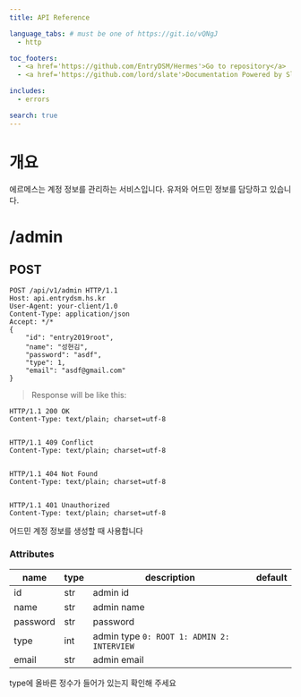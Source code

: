 ```yaml
---
title: API Reference

language_tabs: # must be one of https://git.io/vQNgJ
  - http

toc_footers:
  - <a href='https://github.com/EntryDSM/Hermes'>Go to repository</a>
  - <a href='https://github.com/lord/slate'>Documentation Powered by Slate</a>

includes:
  - errors

search: true
---
```


# 개요

에르메스는 계정 정보를 관리하는 서비스입니다. 유저와 어드민 정보를 담당하고 있습니다.

# /admin
## POST

```http
POST /api/v1/admin HTTP/1.1
Host: api.entrydsm.hs.kr
User-Agent: your-client/1.0
Content-Type: application/json
Accept: */*
{
	"id": "entry2019root",
	"name": "성현김",
	"password": "asdf",
	"type": 1,
	"email": "asdf@gmail.com"
}
```

> Response will be like this:

```
HTTP/1.1 200 OK
Content-Type: text/plain; charset=utf-8


HTTP/1.1 409 Conflict
Content-Type: text/plain; charset=utf-8


HTTP/1.1 404 Not Found
Content-Type: text/plain; charset=utf-8


HTTP/1.1 401 Unauthorized
Content-Type: text/plain; charset=utf-8
```
어드민 계정 정보를 생성할 때 사용합니다

### Attributes

| name     | type | description                                 | default |
|----------|------|---------------------------------------------|---------|
| id       | str  | admin id                                    |         |
| name     | str  | admin name                                  |         |
| password | str  | password                                    |         |
| type     | int  | admin type  `0: ROOT 1: ADMIN 2: INTERVIEW` |         |
| email    | str  | admin email                                 |         |

<aside class="notice">
type에 올바른 정수가 들어가 있는지 확인해 주세요
</aside>